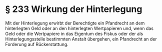 # § 233 Wirkung der Hinterlegung
Mit der Hinterlegung erwirbt der Berechtigte ein Pfandrecht an dem hinterlegten Geld oder an den hinterlegten Wertpapieren und, wenn das Geld oder die Wertpapiere in das Eigentum des Fiskus oder der als Hinterlegungsstelle bestimmten Anstalt übergehen, ein Pfandrecht an der Forderung auf Rückerstattung.